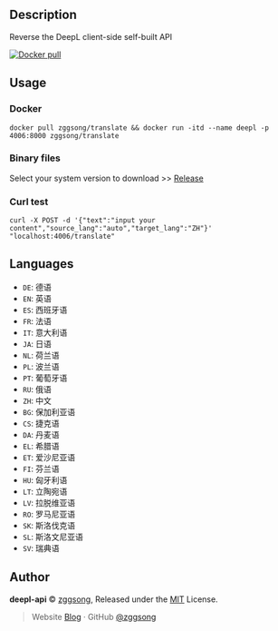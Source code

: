 ## Description

Reverse the DeepL client-side self-built API

<a href="https://hub.docker.com/r/zggsong/translate">
  <img alt="Docker pull" src="https://img.shields.io/docker/pulls/zggsong/translate">
</a>

## Usage

### Docker

```shell
docker pull zggsong/translate && docker run -itd --name deepl -p 4006:8000 zggsong/translate
```

### Binary files

Select your system version to download >> [Release](https://github.com/ZGGSONG/deepl-api/releases)

### Curl test

```shell
curl -X POST -d '{"text":"input your content","source_lang":"auto","target_lang":"ZH"}' "localhost:4006/translate"
```

## Languages

- `DE`: 德语
- `EN`: 英语
- `ES`: 西班牙语
- `FR`: 法语
- `IT`: 意大利语
- `JA`: 日语
- `NL`: 荷兰语
- `PL`: 波兰语
- `PT`: 葡萄牙语
- `RU`: 俄语
- `ZH`: 中文
- `BG`: 保加利亚语
- `CS`: 捷克语
- `DA`: 丹麦语
- `EL`: 希腊语
- `ET`: 爱沙尼亚语
- `FI`: 芬兰语
- `HU`: 匈牙利语
- `LT`: 立陶宛语
- `LV`: 拉脱维亚语
- `RO`: 罗马尼亚语
- `SK`: 斯洛伐克语
- `SL`: 斯洛文尼亚语
- `SV`: 瑞典语

## Author

**deepl-api** © [zggsong](https://github.com/zggsong), Released under the [MIT](https://github.com/ZGGSONG/deepl-api/blob/main/LICENSE) License.<br>

> Website [Blog](https://www.zggsong.com) · GitHub [@zggsong](https://github.com/zggsong)
